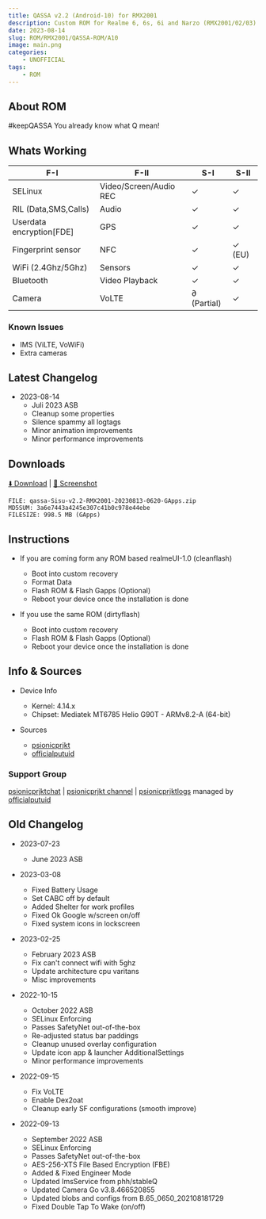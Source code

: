 ```yaml
---
title: QASSA v2.2 (Android-10) for RMX2001
description: Custom ROM for Realme 6, 6s, 6i and Narzo (RMX2001/02/03)
date: 2023-08-14
slug: ROM/RMX2001/QASSA-ROM/A10
image: main.png
categories:
    - UNOFFICIAL
tags:
    - ROM
---
```


## About ROM
#keepQASSA
You already know what Q mean!

## Whats Working
F-I | F-II | S-I | S-II
---------|---------|---------|---------
SELinux | Video/Screen/Audio REC | ✓ | ✓
RIL (Data,SMS,Calls) | Audio | ✓ | ✓
Userdata encryption[FDE] | GPS | ✓ | ✓
Fingerprint sensor | NFC | ✓ | ✓ (EU)
WiFi (2.4Ghz/5Ghz) | Sensors | ✓ | ✓
Bluetooth | Video Playback | ✓ | ✓
Camera | VoLTE | ∂ (Partial) | ✓

### Known Issues
* IMS (ViLTE, VoWiFi)
* Extra cameras

## Latest Changelog
* 2023-08-14
  * Juli 2023 ASB
  * Cleanup some properties
  * Silence spammy all logtags
  * Minor animation improvements
  * Minor performance improvements

## Downloads
[⬇️ Download](https://sourceforge.net/projects/psionicprjkt/files/RMX2001/QASSA-A10/qassa-Sisu-v2.2-RMX2001-20230813-0620-GApps.zip/download) | [🌆 Screenshot](https://photos.app.goo.gl/2a9L3gAKo5FfV1568)

```
FILE: qassa-Sisu-v2.2-RMX2001-20230813-0620-GApps.zip
MD5SUM: 3a6e7443a4245e307c41b0c978e44ebe
FILESIZE: 998.5 MB (GApps)
```

## Instructions
* If you are coming form any ROM based realmeUI-1.0 (cleanflash)
  * Boot into custom recovery
  * Format Data
  * Flash ROM &  Flash Gapps (Optional)
  * Reboot your device once the installation is done

* If you use the same ROM (dirtyflash)
  * Boot into custom recovery
  * Flash ROM &  Flash Gapps (Optional)
  * Reboot your device once the installation is done

## Info & Sources
* Device Info
  * Kernel: 4.14.x
  * Chipset: Mediatek MT6785 Helio G90T - ARMv8.2-A (64-bit)

* Sources
  * [psionicprjkt](https://github.com/psionicprjkt)
  * [officialputuid](https://github.com/officialputuid)

### Support Group
[psionicprjktchat](https://t.me/psionicprjktchat) | [psionicprjkt channel](https://t.me/psionicprjkt) | [psionicprjktlogs](https://t.me/psionicprjktlogs) managed by [officialputuid](https://t.me/officialputuid)

## Old Changelog
* 2023-07-23
  * June 2023 ASB

* 2023-03-08
  * Fixed Battery Usage
  * Set CABC off by default 
  * Added Shelter for work profiles
  * Fixed Ok Google w/screen on/off
  * Fixed system icons in lockscreen

* 2023-02-25
  * February 2023 ASB
  * Fix can't connect wifi with 5ghz
  * Update architecture cpu varitans
  * Misc improvements

* 2022-10-15
  * October 2022 ASB
  * SELinux Enforcing
  * Passes SafetyNet out-of-the-box
  * Re-adjusted status bar paddings
  * Cleanup unused overlay configuration
  * Update icon app & launcher AdditionalSettings
  * Minor performance improvements

* 2022-09-15
  * Fix VoLTE
  * Enable Dex2oat
  * Cleanup early SF configurations (smooth improve)

* 2022-09-13
  * September 2022 ASB
  * SELinux Enforcing
  * Passes SafetyNet out-of-the-box
  * AES-256-XTS File Based Encryption (FBE)
  * Added & Fixed Engineer Mode
  * Updated ImsService from phh/stableQ
  * Updated Camera Go v3.8.466520855
  * Updated blobs and configs from B.65_0650_202108181729
  * Fixed Double Tap To Wake (on/off)
